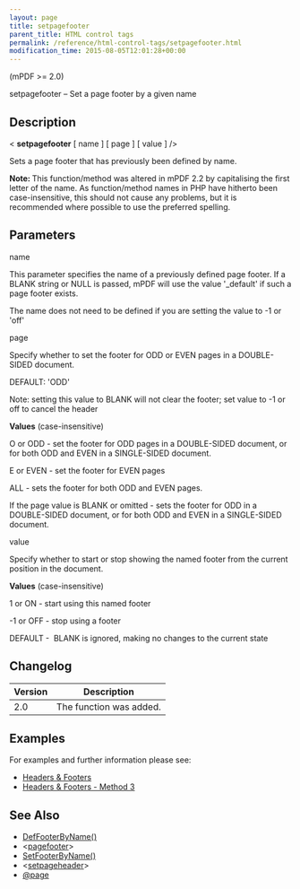 ```yaml
---
layout: page
title: setpagefooter
parent_title: HTML control tags
permalink: /reference/html-control-tags/setpagefooter.html
modification_time: 2015-08-05T12:01:28+00:00
---
```




<p>(mPDF &gt;= 2.0)</p>
<p>setpagefooter – Set a page footer by a given name</p>
<h2>Description</h2>
<p class="manual_block">&lt; <b>setpagefooter</b> [ <span class="parameter">name</span> ] [ <span class="parameter">page</span> ] [ <span class="parameter">value</span> ] /&gt;</p>
<p>Sets a page footer that has previously been defined by name.</p>
<p class="manual_block"><b>Note: </b>This function/method was altered in mPDF 2.2 by capitalising the first letter of the name. As function/method names in PHP have hitherto been case-insensitive, this should not cause any problems, but it is recommended where possible to use the preferred spelling.</p>
<h2>Parameters</h2>
<p class="manual_param_dt"><span class="parameter">name</span></p>
<p class="manual_param_dd">This parameter specifies the name of a previously defined page footer. If a <span class="smallblock">BLANK</span> string or <span class="smallblock">NULL</span> is passed, mPDF will use the value '_default' if such a page footer exists.

The <span class="parameter">name</span> does not need to be defined if you are setting the value to -1 or 'off'</p>
<p class="manual_param_dt"><span class="parameter">page</span></p>
<p class="manual_param_dd">Specify whether to set the footer for <span class="smallblock">ODD</span> or <span class="smallblock">EVEN</span> pages in a <span class="smallblock">DOUBLE-SIDED</span> document.

<span class="smallblock">DEFAULT</span>: 'ODD'

Note: setting this value to <span class="smallblock">BLANK</span> will not clear the footer; set <span class="parameter">value</span> to -1 or off to cancel the header</p>
<p class="manual_param_dd"><b>Values</b> (case-insensitive)

O or ODD - set the footer for <span class="smallblock">ODD</span> pages in a <span class="smallblock">DOUBLE-SIDED</span> document, or for both <span class="smallblock">ODD</span> and <span class="smallblock">EVEN</span> in a <span class="smallblock">SINGLE-SIDED</span> document.

E or EVEN - set the footer for <span class="smallblock">EVEN</span> pages

ALL - sets the footer for both <span class="smallblock">ODD</span> and <span class="smallblock">EVEN</span> pages.

If the <span class="parameter">page</span> value is <span class="smallblock">BLANK</span> or omitted - sets the footer for <span class="smallblock">ODD</span> in a <span class="smallblock">DOUBLE-SIDED</span> document, or for both <span class="smallblock">ODD</span> and <span class="smallblock">EVEN</span> in a <span class="smallblock">SINGLE-SIDED</span> document.</p>
<p class="manual_param_dt"><span class="parameter">value</span></p>
<p class="manual_param_dd">Specify whether to start or stop showing the named footer from the current position in the document.

<span class="smallblock">

</span></p>
<p class="manual_param_dd"><b>Values</b> (case-insensitive)

1 or ON - start using this named footer

-1 or OFF - stop using a footer

<span class="smallblock">DEFAULT</span> -&nbsp; <span class="smallblock">BLANK</span> is ignored, making no changes to the current state</p>
<h2>Changelog</h2>
<table class="table"> <thead>
<tr> <th>Version</th><th>Description</th> </tr>
</thead> <tbody>
<tr>
<td>2.0</td>
<td>The function was added.</td>
</tr>
</tbody> </table>
<h2>Examples</h2>
<p>For examples and further information please see:</p>
<ul>
<li class="manual_boxlist"><a href="{{ "/headers-footers/headers-footers.html" | prepend: site.baseurl }}">Headers &amp; Footers</a></li>
<li class="manual_boxlist"><a href="{{ "/headers-footers/method-4.html" | prepend: site.baseurl }}">Headers &amp; Footers - Method 3</a></li>
</ul>
<h2>See Also</h2>
<ul>
<li class="manual_boxlist"><a href="{{ "/reference/mpdf-functions/deffooterbyname.html" | prepend: site.baseurl }}">DefFooterByName()</a></li>
<li class="manual_boxlist">&lt;<a href="{{ "/reference/html-control-tags/pagefooter.html" | prepend: site.baseurl }}">pagefooter</a>&gt;</li>
<li class="manual_boxlist"><a href="{{ "/reference/mpdf-functions/setfooterbyname.html" | prepend: site.baseurl }}">SetFooterByName()</a></li>
<li class="manual_boxlist">&lt;<a href="{{ "/reference/html-control-tags/setpageheader.html" | prepend: site.baseurl }}">setpageheader</a>&gt;</li>
<li class="manual_boxlist"><a href="{{ "/paging/using-page.html" | prepend: site.baseurl }}">@page</a></li>
</ul>
<p>&nbsp;</p>
